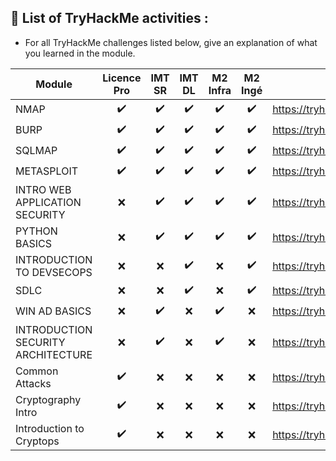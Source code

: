 ## 📢 List of TryHackMe activities :

* For all TryHackMe challenges listed below, give an explanation of what you learned in the module.

| Module | Licence Pro | IMT SR | IMT DL | M2 Infra |  M2 Ingé |  URL |
| ------ | :---: | :---: | :---: | :---: | :---: | ------------- |
| NMAP  | :heavy_check_mark: | :heavy_check_mark: | :heavy_check_mark: | :heavy_check_mark: | :heavy_check_mark: | https://tryhackme.com/room/furthernmap |
| BURP  | :heavy_check_mark: | :heavy_check_mark: | :heavy_check_mark: | :heavy_check_mark: | :heavy_check_mark: | https://tryhackme.com/r/room/burpsuiterepeater |
| SQLMAP  | :heavy_check_mark: | :heavy_check_mark: | :heavy_check_mark: | :heavy_check_mark: | :heavy_check_mark: | https://tryhackme.com/room/sqlmap |
| METASPLOIT  | :heavy_check_mark: | :heavy_check_mark: | :heavy_check_mark: | :heavy_check_mark: | :heavy_check_mark: | https://tryhackme.com/room/metasploitintro |
| INTRO WEB APPLICATION SECURITY  | :x: | :heavy_check_mark: | :heavy_check_mark: | :heavy_check_mark: | :heavy_check_mark: | https://tryhackme.com/room/introwebapplicationsecurity |
| PYTHON BASICS  | :x: | :heavy_check_mark: | :heavy_check_mark: | :heavy_check_mark: | :heavy_check_mark: | https://tryhackme.com/room/pythonbasics |
| INTRODUCTION TO DEVSECOPS  | :x: | :x: | :heavy_check_mark: | :x: |:heavy_check_mark: | https://tryhackme.com/room/introductiontodevsecops |
| SDLC   | :x: | :x: | :heavy_check_mark: | :x: |:heavy_check_mark: | https://tryhackme.com/room/sdlc |
| WIN AD BASICS  | :x: | :heavy_check_mark: | :x: | :heavy_check_mark: | :x: | https://tryhackme.com/room/winadbasics |
| INTRODUCTION SECURITY ARCHITECTURE  | :x: | :heavy_check_mark: | :x: | :heavy_check_mark: | :x: | https://tryhackme.com/room/introtosecurityarchitecture |
| Common Attacks | :heavy_check_mark: | :x: | :x: | :x: | :x: | https://tryhackme.com/r/room/commonattacks |
| Cryptography Intro | :heavy_check_mark: | :x: | :x: | :x: | :x: | https://tryhackme.com/room/cryptographyintro |
| Introduction to Cryptops | :heavy_check_mark: | :x: | :x: | :x: | :x: | https://tryhackme.com/room/introductiontocryptops |
